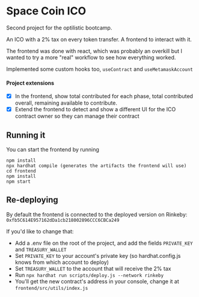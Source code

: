 # Space Coin ICO

Second project for the optilistic bootcamp.

An ICO with a 2% tax on every token transfer. A frontend to interact with it.

The frontend was done with react, which was probably an overkill but I wanted to try a more "real" workflow to see how everything worked.

Implemented some custom hooks too, `useContract` and `useMetamaskAccount`

#### Project extensions

- [x] In the frontend, show total contributed for each phase, total contributed overall, remaining available to contribute.
- [x] Extend the frontend to detect and show a different UI for the ICO contract owner so they can manage their contract

## Running it

You can start the frontend by running

```
npm install
npx hardhat compile (generates the artifacts the frontend will use)
cd frontend
npm install
npm start
```

## Re-deploying

By default the frontend is connected to the deployed version on Rinkeby: `0xfb5C614E957162dDa1cb218002896CCC6CBCa249`

If you'd like to change that:

- Add a .env file on the root of the project, and add the fields `PRIVATE_KEY` and `TREASURY_WALLET`
- Set `PRIVATE_KEY` to your account's private key (so hardhat.config.js knows from which account to deploy)
- Set `TREASURY_WALLET` to the account that will receive the 2% tax
- Run `npx hardhat run scripts/deploy.js --network rinkeby`
- You'll get the new contract's address in your console, change it at `frontend/src/utils/index.js`
